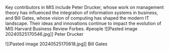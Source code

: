 Key contributors in MIS include Peter Drucker, whose work on management theory has influenced the integration of information systems in business, and Bill Gates, whose vision of computing has shaped the modern IT landscape. Their ideas and innovations continue to impact the evolution of MIS​ Harvard Business Review​​ Forbes​.
#people 
![[Pasted image 20240525170546.jpg]]
Peter Drucker


![[Pasted image 20240525170618.jpg]]
Bill Gates

